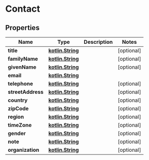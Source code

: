# Contact

## Properties
Name | Type | Description | Notes
------------ | ------------- | ------------- | -------------
**title** | [**kotlin.String**](.md) |  |  [optional]
**familyName** | [**kotlin.String**](.md) |  |  [optional]
**givenName** | [**kotlin.String**](.md) |  |  [optional]
**email** | [**kotlin.String**](.md) |  | 
**telephone** | [**kotlin.String**](.md) |  |  [optional]
**streetAddress** | [**kotlin.String**](.md) |  |  [optional]
**country** | [**kotlin.String**](.md) |  |  [optional]
**zipCode** | [**kotlin.String**](.md) |  |  [optional]
**region** | [**kotlin.String**](.md) |  |  [optional]
**timeZone** | [**kotlin.String**](.md) |  |  [optional]
**gender** | [**kotlin.String**](.md) |  |  [optional]
**note** | [**kotlin.String**](.md) |  |  [optional]
**organization** | [**kotlin.String**](.md) |  |  [optional]
